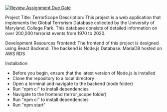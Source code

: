 [![Review Assignment Due Date](https://classroom.github.com/assets/deadline-readme-button-24ddc0f5d75046c5622901739e7c5dd533143b0c8e959d652212380cedb1ea36.svg)](https://classroom.github.com/a/XJErSDDc)

Project Title: TerrorScope
Description: This project is a web application that implements the Global Terrorism Database collected by the University of Maryland, College Park. This database consists of detailed information on over 200,000 terrorist events from 1970 to 2020.

Development Resources
Frontend: The frontend of this project is designed using React
Backend: The backend is Node.js
Database: MariaDB hosted on AWS RDS

Installation
- Before you begin, ensure that the latest version of Node.js is installed
- Clone the repository to a local directory
- Open a terminal and navigate to the backend (node folder)
- Run "npm ci" to install dependencies
- Navigate to the frontend (terror_scope folder)
- Run "npm ci" to install dependencies
- Run "npm start" 